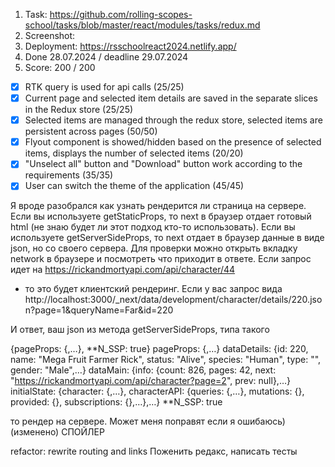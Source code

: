 1. Task: https://github.com/rolling-scopes-school/tasks/blob/master/react/modules/tasks/redux.md
2. Screenshot:
3. Deployment: https://rsschoolreact2024.netlify.app/
4. Done 28.07.2024 / deadline 29.07.2024
5. Score: 200 / 200

- [x] RTK query is used for api calls (25/25)
- [x] Current page and selected item details are saved in the separate slices in the Redux store (25/25)
- [x] Selected items are managed through the redux store, selected items are persistent across pages (50/50)
- [x] Flyout component is showed/hidden based on the presence of selected items, displays the number of selected items (20/20)
- [x] "Unselect all" button and "Download" button work according to the requirements (35/35)
- [x] User can switch the theme of the application (45/45)

Я вроде разобрался как узнать рендерится ли страница на сервере.
Если вы используете getStaticProps, то next в браузер отдает готовый html (не знаю будет ли этот подход кто-то использовать).
Если вы используете getServerSideProps, то next отдает в браузер данные в виде json, но со своего сервера.
Для проверки можно открыть вкладку network в браузере и посмотреть что приходит в ответе.
Если запрос идет на
https://rickandmortyapi.com/api/character/44

- то это будет клиентский рендеринг.
  Если у вас запрос вида
  http://localhost:3000/\_next/data/development/character/details/220.json?page=1&queryName=Far&id=220

И ответ, ваш json из метода getServerSideProps, типа такого

{pageProps: {,…}, **N_SSP: true}
pageProps: {,…}
dataDetails: {id: 220, name: "Mega Fruit Farmer Rick", status: "Alive", species: "Human", type: "", gender: "Male",…}
dataMain: {info: {count: 826, pages: 42, next: "https://rickandmortyapi.com/api/character?page=2", prev: null},…}
initialState: {character: {,…}, characterAPI: {queries: {,…}, mutations: {}, provided: {}, subscriptions: {},…},…}
**N_SSP: true

то рендер на сервере.
Может меня поправят если я ошибаюсь) (изменено)
СПОЙЛЕР

refactor: rewrite routing and links
Поженить редакс, написать тесты
